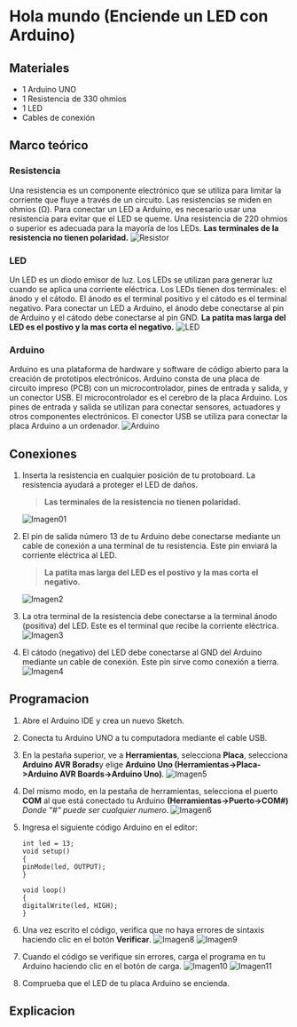 # Hola mundo (Enciende un LED con Arduino)

## Materiales

- 1 Arduino UNO
- 1 Resistencia de 330 ohmios
- 1 LED
- Cables de conexión

## Marco teórico

### Resistencia

Una resistencia es un componente electrónico que se utiliza para limitar la corriente que fluye a través de un circuito. Las resistencias se miden en ohmios (Ω). Para conectar un LED a Arduino, es necesario usar una resistencia para evitar que el LED se queme. Una resistencia de 220 ohmios o superior es adecuada para la mayoría de los LEDs. **Las terminales de la resistencia no tienen polaridad.**
![Resistor](img/Resistencia.jpg)

### LED

Un LED es un diodo emisor de luz. Los LEDs se utilizan para generar luz cuando se aplica una corriente eléctrica. Los LEDs tienen dos terminales: el ánodo y el cátodo. El ánodo es el terminal positivo y el cátodo es el terminal negativo. Para conectar un LED a Arduino, el ánodo debe conectarse al pin de Arduino y el cátodo debe conectarse al pin GND. **La patita mas larga del LED es el postivo y la mas corta el negativo.**
![LED](img/imagen%20led.jpg)

### Arduino

Arduino es una plataforma de hardware y software de código abierto para la creación de prototipos electrónicos. Arduino consta de una placa de circuito impreso (PCB) con un microcontrolador, pines de entrada y salida, y un conector USB. El microcontrolador es el cerebro de la placa Arduino. Los pines de entrada y salida se utilizan para conectar sensores, actuadores y otros componentes electrónicos. El conector USB se utiliza para conectar la placa Arduino a un ordenador.
![Arduino](img/ArduinoUNO.png)

## Conexiones

1. Inserta la resistencia en cualquier posición de tu protoboard. La resistencia ayudará a proteger el LED de daños.
    > **Las terminales de la resistencia no tienen polaridad.**

    ![Imagen01](img/Imagen01.jpg)

2. El pin de salida número 13 de tu Arduino debe conectarse mediante un cable de conexión a una terminal de tu resistencia. Este pin enviará la corriente eléctrica al LED.

    > **La patita mas larga del LED es el postivo y la mas corta el negativo.**

    ![Imagen2](img/Imagen2.jpg)

3. La otra terminal de la resistencia debe conectarse a la terminal ánodo (positiva) del LED. Este es el terminal que recibe la corriente eléctrica.
    ![Imagen3](img/Imagen3.jpg)
4. El cátodo (negativo) del LED debe conectarse al GND del Arduino mediante un cable de conexión. Este pin sirve como conexión a tierra.
    ![Imagen4](img/Imagen4.jpg)

## Programacion

1. Abre el Arduino IDE y crea un nuevo Sketch.
2. Conecta tu Arduino UNO a tu computadora mediante el cable USB.
3. En la pestaña superior, ve a **Herramientas**, selecciona **Placa**, selecciona **Arduino AVR Borads**y elige **Arduino Uno (Herramientas->Placa->Arduino AVR Boards->Arduino Uno)**.
![Imagen5](img/Imagen6.jpg)
4. Del mismo modo, en la pestaña de herramientas, selecciona el puerto **COM** al que está conectado tu Arduino **(Herramientas->Puerto->COM#)** *Donde "#" puede ser cualquier numero*.
![Imagen6](img/Imagen7.png)
5. Ingresa el siguiente código Arduino en el editor:

    ```arduino
    int led = 13;
    void setup()
    {
    pinMode(led, OUTPUT);
    }

    void loop()
    {
    digitalWrite(led, HIGH);
    }
    ```

6. Una vez escrito el código, verifica que no haya errores de sintaxis haciendo clic en el botón **Verificar**.
![Imagen8](img/Imagen8.png)
![Imagen9](img/Imagen9.png)

7. Cuando el código se verifique sin errores, carga el programa en tu Arduino haciendo clic en el botón de carga.
![Imagen10](img/Imagen10.png)
![Imagen11](img/Imagen11.png)

8. Comprueba que el LED de tu placa Arduino se encienda.

## Explicacion
